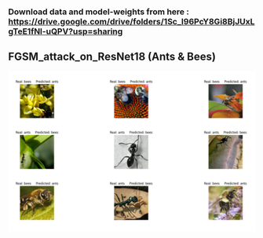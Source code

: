 ### Download data and model-weights from here : https://drive.google.com/drive/folders/1Sc_l96PcY8Gi8BjJUxLgTeE1fNl-uQPV?usp=sharing

## FGSM_attack_on_ResNet18 (Ants & Bees)
![alt text](https://github.com/AstitvaSri/FGSM_attack_on_ResNet18/blob/main/ants-vs-bees.png)
